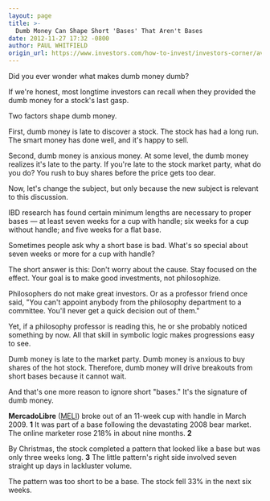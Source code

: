 ```yaml
---
layout: page
title: >-
  Dumb Money Can Shape Short 'Bases' That Aren't Bases
date: 2012-11-27 17:32 -0800
author: PAUL WHITFIELD
origin_url: https://www.investors.com/how-to-invest/investors-corner/avoid-traps-in-certain-chart-patterns/
---
```


Did you ever wonder what makes dumb money dumb?

If we're honest, most longtime investors can recall when they provided the dumb money for a stock's last gasp.

Two factors shape dumb money.

First, dumb money is late to discover a stock. The stock has had a long run. The smart money has done well, and it's happy to sell.

Second, dumb money is anxious money. At some level, the dumb money realizes it's late to the party. If you're late to the stock market party, what do you do? You rush to buy shares before the price gets too dear.

Now, let's change the subject, but only because the new subject is relevant to this discussion.

IBD research has found certain minimum lengths are necessary to proper bases — at least seven weeks for a cup with handle; six weeks for a cup without handle; and five weeks for a flat base.

Sometimes people ask why a short base is bad. What's so special about seven weeks or more for a cup with handle?

The short answer is this: Don't worry about the cause. Stay focused on the effect. Your goal is to make good investments, not philosophize.

Philosophers do not make great investors. Or as a professor friend once said, "You can't appoint anybody from the philosophy department to a committee. You'll never get a quick decision out of them."

Yet, if a philosophy professor is reading this, he or she probably noticed something by now. All that skill in symbolic logic makes progressions easy to see.

Dumb money is late to the market party. Dumb money is anxious to buy shares of the hot stock. Therefore, dumb money will drive breakouts from short bases because it cannot wait.

And that's one more reason to ignore short "bases." It's the signature of dumb money.

**MercadoLibre** ([MELI](https://research.investors.com/quote.aspx?symbol=MELI)) broke out of an 11-week cup with handle in March 2009. **1** It was part of a base following the devastating 2008 bear market. The online marketer rose 218% in about nine months. **2**

By Christmas, the stock completed a pattern that looked like a base but was only three weeks long. **3** The little pattern's right side involved seven straight up days in lackluster volume.

The pattern was too short to be a base. The stock fell 33% in the next six weeks.
